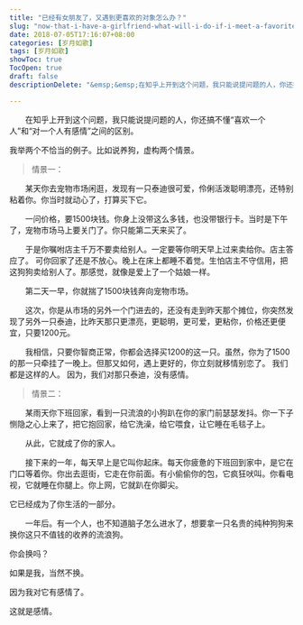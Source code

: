 ```yaml
---
title: "已经有女朋友了，又遇到更喜欢的对象怎么办？"
slug: "now-that-i-have-a-girlfriend-what-will-i-do-if-i-meet-a-favorite-object-1"
date: 2018-07-05T17:16:07+08:00
categories: [岁月如歌]
tags: [岁月如歌]
showToc: true
TocOpen: true
draft: false
descriptionDelete: "&emsp;&emsp;在知乎上开到这个问题，我只能说提问题的人，你还搞不懂“喜欢一个人”和“对一个人有感情”之间的区别。我举两个不恰当的"

---
```

                
&emsp;&emsp;在知乎上开到这个问题，我只能说提问题的人，你还搞不懂“喜欢一个人”和“对一个人有感情”之间的区别。

我举两个不恰当的例子。比如说养狗，虚构两个情景。
>情景一：  

&emsp;&emsp;某天你去宠物市场闲逛，发现有一只泰迪很可爱，伶俐活泼聪明漂亮，还特别粘着你。你当时就动心了，打算买下它。
  
&emsp;&emsp;一问价格，要1500块钱。你身上没带这么多钱，也没带银行卡。当时是下午了，宠物市场马上要关门了。你只能第二天来买了。 
 
&emsp;&emsp;于是你嘱咐店主千万不要卖给别人。一定要等你明天早上过来卖给你。店主答应了。
可你回家了还是不放心。晚上在床上都睡不着觉。生怕店主不守信用，把这狗狗卖给别人了。那感觉，就像是爱上了一个姑娘一样。

&emsp;&emsp;第二天一早，你就揣了1500块钱奔向宠物市场。

&emsp;&emsp;这次，你是从市场的另外一个门进去的，还没有走到昨天那个摊位，你突然发现了另外一只泰迪，比昨天那只更漂亮，更聪明，更可爱，更粘你，价格还更便宜，只要1200元。  
 
&emsp;&emsp;我相信，只要你智商正常，你都会选择买1200的这一只。虽然，你为了1500的那一只牵挂了一晚上。但那又如何，遇上更好的，你立刻就移情别恋了。
我们都是这样的人。
因为，我们对那只泰迪，没有感情。
>情景二： 

&emsp;&emsp;某雨天你下班回家，看到一只流浪的小狗趴在你的家门前瑟瑟发抖。你一下子恻隐之心上来了，把它抱回家，给它洗澡，给它喂食，让它睡在毛毯子上。
 
&emsp;&emsp;从此，它就成了你的家人。
 
&emsp;&emsp;接下来的一年，每天早上是它叫你起床。每天你疲惫的下班回到家中，是它在门口等着你。你出去逛街，它走在你前面。有小偷偷你的包，它疯狂吠叫。你看电视，它就睡在你腿上。你上网，它就趴在你脚尖。
 
它已经成为了你生活的一部分。
 
&emsp;&emsp;一年后。有一个人，也不知道脑子怎么进水了，想要拿一只名贵的纯种狗狗来换你这只不值钱的收养的流浪狗。

你会换吗？

如果是我，当然不换。

因为我对它有感情了。

这就是感情。